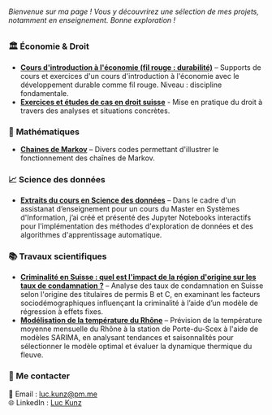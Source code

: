 ###### Bienvenue sur ma page ! Vous y découvrirez une sélection de mes projets, notamment en enseignement. Bonne exploration !

### 🏛️ **Économie & Droit**  
- **[Cours d'introduction à l'économie (fil rouge : durabilité)](https://github.com/LKunz/Projets/blob/main/%C3%89conomie/IntroEco1M.pdf)** – Supports de cours et exercices d'un cours d'introduction à l'économie avec le développement durable comme fil rouge. Niveau : discipline fondamentale.  
- **[Exercices et études de cas en droit suisse](https://github.com/LKunz/Projets/tree/main/Droit)** - Mise en pratique du droit à travers des analyses et situations concrètes.  

### 🧮 **Mathématiques**  
- **[Chaines de Markov](https://github.com/LKunz/Projets/tree/main/Math%C3%A9matiques)** – Divers codes permettant d'illustrer le fonctionnement des chaînes de Markov. 

### 📈 **Science des données**  
- **[Extraits du cours en Science des données](https://github.com/LKunz/Projets/tree/main/Data%20Science)** – Dans le cadre d'un assistanat d’enseignement pour un cours du Master en Systèmes d'Information, j’ai créé et présenté des Jupyter Notebooks interactifs pour l'implémentation des méthodes d'exploration de données et des algorithmes d'apprentissage automatique.


### 📚 **Travaux scientifiques**  
- **[Criminalité en Suisse : quel est l'impact de la région d'origine sur les taux de condamnation ?](https://github.com/LKunz/Projets/blob/main/Criminality.pdf)** – Analyse des taux de condamnation en Suisse selon l'origine des titulaires de permis B et C, en examinant les facteurs sociodémographiques influençant la criminalité à l’aide d’un modèle de régression à effets fixes.  
- **[Modélisation de la température du Rhône](https://github.com/LKunz/Projets/blob/main/SARIMA_rhone.pdf)** – Prévision de la température moyenne mensuelle du Rhône à la station de Porte-du-Scex à l'aide de modèles SARIMA, en analysant tendances et saisonnalités pour sélectionner le modèle optimal et évaluer la dynamique thermique du fleuve. 
  

### 🔗 Me contacter  
📧 Email : [luc.kunz@pm.me](mailto:luc.kunz@pm.me)  
🌐 LinkedIn : [Luc Kunz](https://www.linkedin.com/in/luc-kunz/)  
